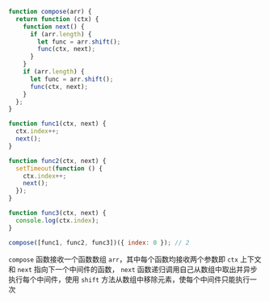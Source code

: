 ```js
function compose(arr) {
  return function (ctx) {
    function next() {
      if (arr.length) {
        let func = arr.shift();
        func(ctx, next);
      }
    }
    if (arr.length) {
      let func = arr.shift();
      func(ctx, next);
    }
  };
}

function func1(ctx, next) {
  ctx.index++;
  next();
}

function func2(ctx, next) {
  setTimeout(function () {
    ctx.index++;
    next();
  });
}

function func3(ctx, next) {
  console.log(ctx.index);
}

compose([func1, func2, func3])({ index: 0 }); // 2
```

`compose` 函数接收一个函数数组 `arr`，其中每个函数均接收两个参数即 `ctx` 上下文和 `next` 指向下一个中间件的函数，
`next` 函数递归调用自己从数组中取出并异步执行每个中间件，使用 `shift` 方法从数组中移除元素，使每个中间件只能执行一次
